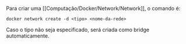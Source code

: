 Para criar uma [[Computação/Docker/Network/Network]], o comando é:
```
docker network create -d <tipo> <nome-da-rede>
```

Caso o tipo não seja especificado, será criada como bridge automaticamente.